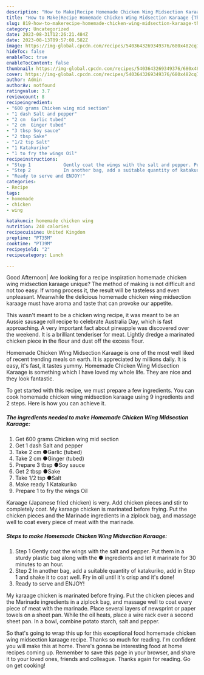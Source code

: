 ```yaml
---
description: "How to Make|Recipe Homemade Chicken Wing Midsection Karaage {That is Simple"
title: "How to Make|Recipe Homemade Chicken Wing Midsection Karaage {That is Simple"
slug: 819-how-to-makerecipe-homemade-chicken-wing-midsection-karaage-that-is-simple
category: Uncategorized
date: 2023-08-31T12:26:21.484Z
date: 2023-08-13T09:57:08.582Z
image: https://img-global.cpcdn.com/recipes/5403643269349376/680x482cq70/homemade-chicken-wing-midsection-karaage-recipe-main-photo.jpg
hideToc: false
enableToc: true
enableTocContent: false
thumbnail: https://img-global.cpcdn.com/recipes/5403643269349376/680x482cq70/homemade-chicken-wing-midsection-karaage-recipe-main-photo.jpg
cover: https://img-global.cpcdn.com/recipes/5403643269349376/680x482cq70/homemade-chicken-wing-midsection-karaage-recipe-main-photo.jpg
author: Admin
authorAv: notfound
ratingvalue: 3.7
reviewcount: 8
recipeingredient:
- "600 grams Chicken wing mid section"
- "1 dash Salt and pepper"
- "2 cm  Garlic tubed"
- "2 cm  Ginger tubed"
- "3 tbsp Soy sauce"
- "2 tbsp Sake"
- "1/2 tsp Salt"
- "1 Katakuriko"
- "1 to fry the wings Oil"
recipeinstructions:
- "Step 1            Gently coat the wings with the salt and pepper. Put them in a sturdy plastic bag along with the ● ingredients and let it marinate for 30 minutes to an hour."
- "Step 2            In another bag, add a suitable quantity of katakuriko, add in Step 1 and shake it to coat well.  Fry in oil until it&#39;s crisp and it&#39;s done!"
- "Ready to serve and ENJOY!"
categories:
- Recipe
tags:
- homemade
- chicken
- wing

katakunci: homemade chicken wing 
nutrition: 240 calories
recipecuisine: United Kingdom
preptime: "PT35M"
cooktime: "PT39M"
recipeyield: "2"
recipecategory: Lunch

---
```



Good Afternoon| Are looking for a recipe inspiration homemade chicken wing midsection karaage unique? The method of making is not difficult and not too easy. If wrong process it, the result will be tasteless and even unpleasant. Meanwhile the delicious homemade chicken wing midsection karaage must have aroma and taste that can provoke our appetite.





This wasn&#39;t meant to be a chicken wing recipe, it was meant to be an Aussie sausage roll recipe to celebrate Australia Day, which is fast approaching. A very important fact about pineapple was discovered over the weekend. It is a brilliant tenderiser for meat. Lightly dredge a marinated chicken piece in the flour and dust off the excess flour.

Homemade Chicken Wing Midsection Karaage is one of the most well liked of recent trending meals on earth. It is appreciated by millions daily. It is easy, it's fast, it tastes yummy. Homemade Chicken Wing Midsection Karaage is something which I have loved my whole life. They are nice and they look fantastic.


To get started with this recipe, we must prepare a few ingredients. You can cook homemade chicken wing midsection karaage using 9 ingredients and 2 steps. Here is how you can achieve it.

<!--inarticleads1-->

##### The ingredients needed to make Homemade Chicken Wing Midsection Karaage:

1. Get 600 grams Chicken wing mid section
1. Get 1 dash Salt and pepper
1. Take 2 cm  ●Garlic (tubed)
1. Take 2 cm  ●Ginger (tubed)
1. Prepare 3 tbsp ●Soy sauce
1. Get 2 tbsp ●Sake
1. Take 1/2 tsp ●Salt
1. Make ready 1 Katakuriko
1. Prepare 1 to fry the wings Oil


Karaage (Japanese fried chicken) is very. Add chicken pieces and stir to completely coat. My karaage chicken is marinated before frying. Put the chicken pieces and the Marinade ingredients in a ziplock bag, and massage well to coat every piece of meat with the marinade. 

<!--inarticleads2-->

##### Steps to make Homemade Chicken Wing Midsection Karaage:

1. Step 1            Gently coat the wings with the salt and pepper. Put them in a sturdy plastic bag along with the ● ingredients and let it marinate for 30 minutes to an hour.
1. Step 2            In another bag, add a suitable quantity of katakuriko, add in Step 1 and shake it to coat well.  Fry in oil until it&#39;s crisp and it&#39;s done!
1. Ready to serve and ENJOY!

My karaage chicken is marinated before frying. Put the chicken pieces and the Marinade ingredients in a ziplock bag, and massage well to coat every piece of meat with the marinade. Place several layers of newsprint or paper towels on a sheet pan. While the oil heats, place a wire rack over a second sheet pan. In a bowl, combine potato starch, salt and pepper. 

So that's going to wrap this up for this exceptional food homemade chicken wing midsection karaage recipe. Thanks so much for reading. I'm confident you will make this at home. There's gonna be interesting food at home recipes coming up. Remember to save this page in your browser, and share it to your loved ones, friends and colleague. Thanks again for reading. Go on get cooking!
